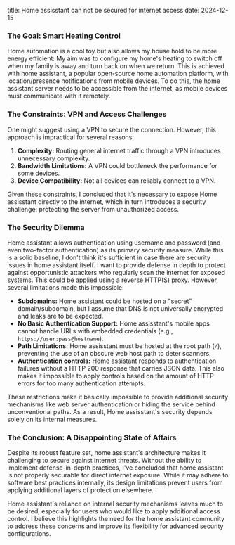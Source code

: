title: Home assisstant can not be secured for internet access
date: 2024-12-15

### The Goal: Smart Heating Control

Home automation is a cool toy but also allows my house hold to be more energy efficient: My aim was to configure my home's heating to switch off when my family is away and turn back on when we return. This is achieved with home assistant, a popular open-source home automation platform, with location/presence notifications from mobile devices. To do this, the home assistant server needs to be accessible from the internet, as mobile devices must communicate with it remotely.

### The Constraints: VPN and Access Challenges

One might suggest using a VPN to secure the connection. However, this approach is impractical for several reasons:

1. **Complexity:** Routing general internet traffic through a VPN introduces unnecessary complexity.
2. **Bandwidth Limitations:** A VPN could bottleneck the performance for some devices.
3. **Device Compatibility:** Not all devices can reliably connect to a VPN.

Given these constraints, I concluded that it's necessary to expose Home assisstant directly to the internet, which in turn introduces a security challenge: protecting the server from unauthorized access.

### The Security Dilemma

Home assistant allows authentication using username and password (and even two-factor authentication) as its primary security measure.
While this is a solid baseline, I don't think it's sufficient in case there are security issues in home assistant itself.
I want to provide defense in depth to protect against opportunistic attackers who regularly scan the internet for exposed systems.
This could be applied using a reverse HTTP(S) proxy. However, several limitations made this impossible:

- **Subdomains:** Home assistant could be hosted on a "secret" domain/subdomain, but I assume that DNS is not universally encrypted and leaks are to be expected.
- **No Basic Authentication Support:** Home assisstant's mobile apps cannot handle URLs with embedded credentials (e.g., `https://user:pass@hostname`).
- **Path Limitations:** Home assisstant must be hosted at the root path (`/`), preventing the use of an obscure web host path to deter scanners.
- **Authentication controls:** Home assistant responds to authentication failures without a HTTP 200 response that carries JSON data. This also makes it impossible to apply controls based on the amount of HTTP errors for too many authentication attempts.

These restrictions make it basically impossible to provide additional security mechanisms like web server authentication or hiding the service behind unconventional paths. As a result, Home assisstant's security depends solely on its internal measures.

### The Conclusion: A Disappointing State of Affairs

Despite its robust feature set, home assistant's architecture makes it challenging to secure against internet threats. Without the ability to implement defense-in-depth practices, I've concluded that home assistant is not properly securable for direct internet exposure. While it may adhere to software best practices internally, its design limitations prevent users from applying additional layers of protection elsewhere.

Home assistant's reliance on internal security mechanisms leaves much to be desired, especially for users who would like to apply additional access control. I believe this highlights the need for the home assistant community to address these concerns and improve its flexibility for advanced security configurations.
